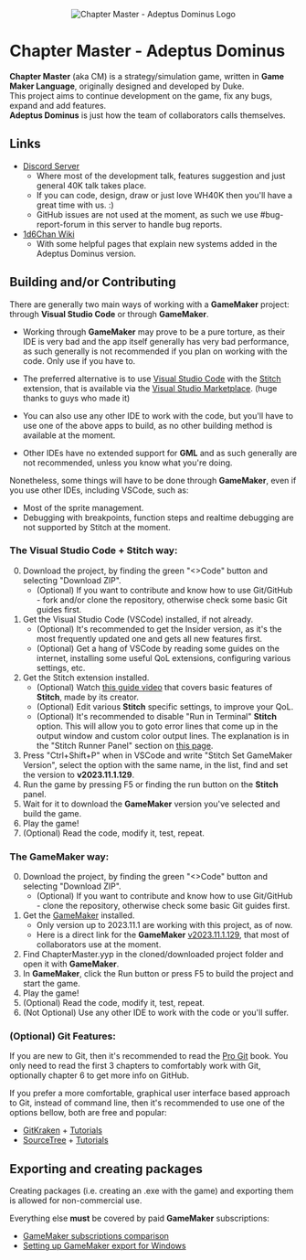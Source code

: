 <p align="center">
  <img src="https://github.com/user-attachments/assets/47772b42-59ad-4fdf-84de-ae9bcba999be" alt="Chapter Master - Adeptus Dominus Logo"/>
</p>

# Chapter Master - Adeptus Dominus

**Chapter Master** (aka CM) is a strategy/simulation game, written in **Game Maker Language**, originally designed and developed by Duke.\
This project aims to continue development on the game, fix any bugs, expand and add features.\
**Adeptus Dominus** is just how the team of collaborators calls themselves.

## Links

- [Discord Server](https://discord.gg/zAGpqHzsXQ)
   - Where most of the development talk, features suggestion and just general 40K talk takes place.
   - If you can code, design, draw or just love WH40K then you'll have a great time with us. :)
   - GitHub issues are not used at the moment, as such we use #bug-report-forum in this server to handle bug reports.
- [1d6Chan Wiki](https://1d6chan.miraheze.org/wiki/Category:Chapter_Master_:_Adeptus_Dominus)
   - With some helpful pages that explain new systems added in the Adeptus Dominus version.

## Building and/or Contributing

There are generally two main ways of working with a **GameMaker** project: through **Visual Studio Code** or through **GameMaker**.

- Working through **GameMaker** may prove to be a pure torture, as their IDE is very bad and the app itself generally has very bad performance, as such generally is not recommended if you plan on working with the code. Only use if you have to.
- The preferred alternative is to use [Visual Studio Code](https://code.visualstudio.com/) with the [Stitch](https://github.com/bscotch/stitch) extension, that is available via the [Visual Studio Marketplace](https://marketplace.visualstudio.com/items?itemName=bscotch.bscotch-stitch-vscode). (huge thanks to guys who made it)

- You can also use any other IDE to work with the code, but you'll have to use one of the above apps to build, as no other building method is available at the moment.
- Other IDEs have no extended support for **GML** and as such generally are not recommended, unless you know what you're doing.

Nonetheless, some things will have to be done through **GameMaker**, even if you use other IDEs, including VSCode, such as: 
- Most of the sprite management.
- Debugging with breakpoints, function steps and realtime debugging are not supported by Stitch at the moment.

### The Visual Studio Code + Stitch way:

0. Download the project, by finding the green "<>Code" button and selecting "Download ZIP".
   - (Optional) If you want to contribute and know how to use Git/GitHub - fork and/or clone the repository, otherwise check some basic Git guides first.
1. Get the Visual Studio Code (VSCode) installed, if not already.
   - (Optional) It's recommended to get the Insider version, as it's the most frequently updated one and gets all new features first.
   - (Optional) Get a hang of VSCode by reading some guides on the internet, installing some useful QoL extensions, configuring various settings, etc.
2. Get the Stitch extension installed.
   - (Optional) Watch [this guide video](https://youtu.be/N0wnHauUQjA?si=GPQ22a_LyZq3Y9LP) that covers basic features of **Stitch**, made by its creator.
   - (Optional) Edit various **Stitch** specific settings, to improve your QoL.
   - (Optional) It's recommended to disable "Run in Terminal" **Stitch** option. This will allow you to goto error lines that come up in the output window and custom color output lines. The explanation is in the "Stitch Runner Panel" section on [this page](https://marketplace.visualstudio.com/items?itemName=bscotch.bscotch-stitch-vscode).
3. Press "Ctrl+Shift+P" when in VSCode and write "Stitch Set GameMaker Version", select the option with the same name, in the list, find and set the version to **v2023.11.1.129**. 
4. Run the game by pressing F5 or finding the run button on the **Stitch** panel.
5. Wait for it to download the **GameMaker** version you've selected and build the game.
6. Play the game!
7. (Optional) Read the code, modify it, test, repeat.

### The GameMaker way:
0. Download the project, by finding the green "<>Code" button and selecting "Download ZIP".
   - (Optional) If you want to contribute and know how to use Git/GitHub - clone the repository, otherwise check some basic Git guides first.
1. Get the [GameMaker](https://gamemaker.io/en/) installed.
   - Only version up to 2023.11.1 are working with this project, as of now.
   - Here is a direct link for the **GameMaker** [v2023.11.1.129](https://gms.yoyogames.com/GameMaker-Installer-2023.11.1.129.exe), that most of collaborators use at the moment.
2. Find ChapterMaster.yyp in the cloned/downloaded project folder and open it with **GameMaker**.
3. In **GameMaker**, click the Run button or press F5 to build the project and start the game.
4. Play the game!
5. (Optional) Read the code, modify it, test, repeat.
6. (Not Optional) Use any other IDE to work with the code or you'll suffer.

### (Optional) Git Features:

If you are new to Git, then it's recommended to read the [Pro Git](https://git-scm.com/book/en/v2) book. You only need to read the first 3 chapters to comfortably work with Git, optionally chapter 6 to get more info on GitHub.

If you prefer a more comfortable, graphical user interface based approach to Git, instead of command line, then it's recommended to use one of the options bellow, both are free and popular:
-   [GitKraken](https://www.gitkraken.com/) + [Tutorials](https://www.gitkraken.com/learn/git/tutorials)
-   [SourceTree](https://www.sourcetreeapp.com/) + [Tutorials](https://confluence.atlassian.com/get-started-with-sourcetree)

## Exporting and creating packages

Creating packages (i.e. creating an .exe with the game) and exporting them is allowed for non-commercial use.

Everything else **must** be covered by paid **GameMaker** subscriptions:
- [GameMaker subscriptions comparison](https://gamemaker.io/en/get)
- [Setting up GameMaker export for Windows](https://help.yoyogames.com/hc/en-us/articles/235186048-Setting-Up-For-Windows)
